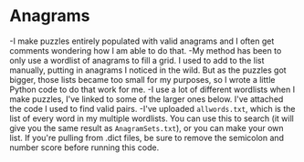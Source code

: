 # Anagrams

-I make puzzles entirely populated with valid anagrams and I often get comments wondering how I am able to do that.
-My method has been to only use a wordlist of anagrams to fill a grid. I used to add to the list manually, putting in anagrams I noticed in the wild. But as the puzzles got bigger, those lists became too small for my purposes, so I wrote a little Python code to do that work for me.
-I use a lot of different wordlists when I make puzzles, I've linked to some of the larger ones below. I've attached the code I used to find valid pairs. 
-I've uploaded `allwords.txt`, which is the list of every word in my multiple wordlists. You can use this to search (it will give you the same result as `AnagramSets.txt`), or you can make your own list. If you're pulling from .dict files, be sure to remove the semicolon and number score before running this code.
